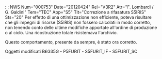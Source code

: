  :  : NWS Num="000753" Date="20120424" Rel="V3R2" Atr="F. Lombardi / G. Galdini" Tem="TEC" App="S5" Tit="Correzione a rifasatura S5IRIS" Sts="20"
Per effetto di una ottimizzazione non efficiente, poteva risultare che gli impegni di risorse (S5IRIS) non fossero calcolati in modo corretto, non tenendo conto delle ultime modifiche apportate
all'ordine di produzione o al ciclo.
Una ricostruzione totale risistemava l'archivio.

Questo comportamento, presente da sempre, è stato ora corretto.

Oggetti modificati
B£G35G - P5FURIT - S5FURIT_IF - S5FURIT_SC
